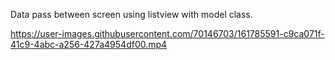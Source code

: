 Data pass between screen using listview with model class.

https://user-images.githubusercontent.com/70146703/161785591-c9ca071f-41c9-4abc-a256-427a4954df00.mp4

